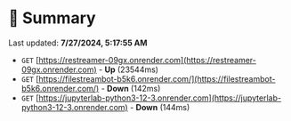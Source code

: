 # 📖 Summary
Last updated: **7/27/2024, 5:17:55 AM**

- `GET` [https://restreamer-09gx.onrender.com](https://restreamer-09gx.onrender.com) - **Up** (23544ms)
- `GET` [https://filestreambot-b5k6.onrender.com/](https://filestreambot-b5k6.onrender.com/) - **Down** (142ms)
- `GET` [https://jupyterlab-python3-12-3.onrender.com](https://jupyterlab-python3-12-3.onrender.com) - **Down** (144ms)
